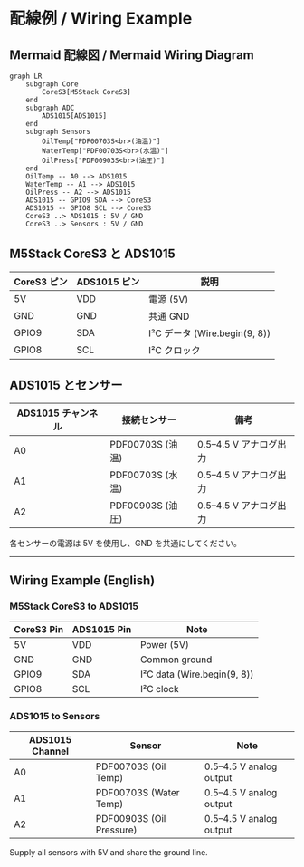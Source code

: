 # 配線例 / Wiring Example

## Mermaid 配線図 / Mermaid Wiring Diagram

```mermaid
graph LR
    subgraph Core
        CoreS3[M5Stack CoreS3]
    end
    subgraph ADC
        ADS1015[ADS1015]
    end
    subgraph Sensors
        OilTemp["PDF00703S<br>(油温)"]
        WaterTemp["PDF00703S<br>(水温)"]
        OilPress["PDF00903S<br>(油圧)"]
    end
    OilTemp -- A0 --> ADS1015
    WaterTemp -- A1 --> ADS1015
    OilPress -- A2 --> ADS1015
    ADS1015 -- GPIO9 SDA --> CoreS3
    ADS1015 -- GPIO8 SCL --> CoreS3
    CoreS3 ..> ADS1015 : 5V / GND
    CoreS3 ..> Sensors : 5V / GND
```

## M5Stack CoreS3 と ADS1015

| CoreS3 ピン | ADS1015 ピン | 説明 |
|-------------|--------------|------|
| 5V          | VDD          | 電源 (5V)
| GND         | GND          | 共通 GND
| GPIO9       | SDA          | I²C データ (Wire.begin(9, 8))
| GPIO8       | SCL          | I²C クロック

## ADS1015 とセンサー

| ADS1015 チャンネル | 接続センサー | 備考 |
|--------------------|--------------|------|
| A0                 | PDF00703S (油温) | 0.5–4.5 V アナログ出力
| A1                 | PDF00703S (水温) | 0.5–4.5 V アナログ出力
| A2                 | PDF00903S (油圧) | 0.5–4.5 V アナログ出力

各センサーの電源は 5V を使用し、GND を共通にしてください。

---

## Wiring Example (English)

### M5Stack CoreS3 to ADS1015

| CoreS3 Pin | ADS1015 Pin | Note |
|------------|-------------|------|
| 5V         | VDD         | Power (5V)
| GND        | GND         | Common ground
| GPIO9      | SDA         | I²C data (Wire.begin(9, 8))
| GPIO8      | SCL         | I²C clock

### ADS1015 to Sensors

| ADS1015 Channel | Sensor | Note |
|-----------------|--------|------|
| A0 | PDF00703S (Oil Temp) | 0.5–4.5 V analog output
| A1 | PDF00703S (Water Temp) | 0.5–4.5 V analog output
| A2 | PDF00903S (Oil Pressure) | 0.5–4.5 V analog output

Supply all sensors with 5V and share the ground line.
